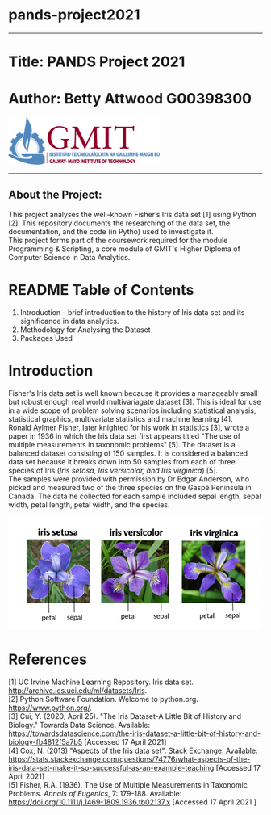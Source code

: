 # pands-project2021
___
# Title: PANDS Project 2021 
# Author: Betty Attwood G00398300
![GMIT_LOGO](gmit_logo.png)
___
## About the Project:
This project analyses the well-known Fisher’s Iris data set [1] using Python [2]. This repository documents the researching of the data set, the documentation, and the code (in Pytho) used to investigate it.  
This project forms part of the coursework required for the module Programming & Scripting, a core module of GMIT's Higher Diploma of Computer Science in Data Analytics.

# README Table of Contents
1. Introduction - brief introduction to the history of Iris data set and its significance in data analytics.
2. Methodology for Analysing the Dataset
3. Packages Used


# Introduction
Fisher's Iris data set is well known because it provides a manageably small but robust enough real world multivariagate dataset [3]. This is ideal for use in a wide scope of problem solving scenarios including statistical analysis, statistical graphics, multivariate statistics and machine learning [4].  
Ronald Aylmer Fisher, later knighted for his work in statistics [3], wrote a paper in 1936 in which the Iris data set first appears titled "The use of multiple measurements in taxonomic problems" [5]. The dataset is a balanced dataset consisting of 150 samples. It is considered a balanced data set because it breaks down into 50 samples from each of three species of Iris (*Iris setosa, Iris versicolor, and Iris virginica*) [5].  
The samples were provided with permission by Dr Edgar Anderson, who picked and measured two of the three species on the Gaspé Peninsula in Canada. The data he collected for each sample included sepal length, sepal width, petal length, petal width, and the species.  

![Image of Three Species with Petal and Sepals Labeled](Image3SpeciesTypesPetalSepal.png)

# References
[1] UC Irvine Machine Learning Repository. Iris data set.
http://archive.ics.uci.edu/ml/datasets/Iris.  
[2] Python Software Foundation. Welcome to python.org. https://www.python.org/.  
[3] Cui, Y. (2020, April 25). "The Iris Dataset-A Little Bit of History and Biology." Towards Data Science. Available: https://towardsdatascience.com/the-iris-dataset-a-little-bit-of-history-and-biology-fb4812f5a7b5 [Accessed 17 April 2021]  
[4] Cox, N. (2013) "Aspects of the Iris data set". Stack Exchange. Available: https://stats.stackexchange.com/questions/74776/what-aspects-of-the-iris-data-set-make-it-so-successful-as-an-example-teaching [Accessed 17 April 2021]   
[5] Fisher, R.A. (1936), The Use of Multiple Measurements in Taxonomic Problems. *Annals of Eugenics*, 7: 179-188. Available: https://doi.org/10.1111/j.1469-1809.1936.tb02137.x [Accessed 17 April 2021 ]